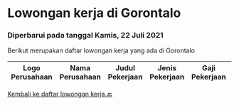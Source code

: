 
  # Lowongan kerja di Gorontalo

  ### Diperbarui pada tanggal Kamis, 22 Juli 2021

  Berikut merupakan daftar lowongan kerja yang ada di Gorontalo

  |Logo Perusahaan | Nama Perusahaan | Judul Pekerjaan | Jenis Pekerjaan | Gaji Pekerjaan | Lokasi | Deskripsi | Tanggal diunggah | Pranala |
  | -------------- | --------------- | --------------- | --------- | --------- | -------------- | ------- | ----------- | ----------- |
  

  [Kembali ke daftar lowongan kerja 🔙](../README.md#daftar-lowongan-kerja)
  